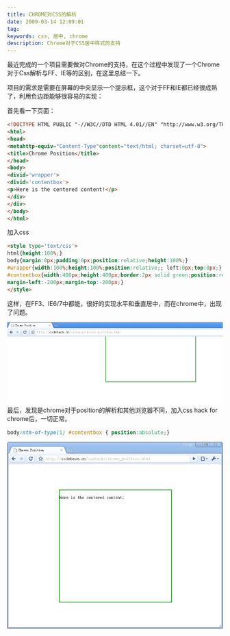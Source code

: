 ```yaml
---
title: CHROME对CSS的解析
date: 2009-03-14 12:09:01
tag: 
keywords: css, 居中, chrome
description: Chrome对于CSS居中样式的支持
---
```


最近完成的一个项目需要做对Chrome的支持，在这个过程中发现了一个Chrome对于Css解析与FF、IE等的区别，在这里总结一下。

项目的需求是需要在屏幕的中央显示一个提示框，这个对于FF和IE都已经很成熟了，利用负边距能够很容易的实现：

首先看一下页面：

```html
<!DOCTYPE HTML PUBLIC "-//W3C//DTD HTML 4.01//EN" "http://www.w3.org/TR/html4/strict.dtd">
<html>
<head>
<metahttp-equiv="Content-Type"content="text/html; charset=utf-8">
<title>Chrome Position</title>
</head>
<body>
<divid='wrapper'>
<divid='contentbox'>
<p>Here is the centered content!</p>
</div>
</div>
</body>
</html>
```

加入css
```html
<style type='text/css'>
html{height:100%;}
body{margin:0px;padding:0px;position:relative;height:100%;}
#wrapper{width:100%;height:100%;position:relative;; left:0px;top:0px;}
#contentbox{width:400px;height:400px;border:2px solid green;position:relative;top:50%;left:50%;
margin-left:-200px;margin-top:-200px;}
</style>
```

这样，在FF3、IE6/7中都能，很好的实现水平和垂直居中，而在chrome中，出现了问题。

![](20090314-chrome-css/2009-3-13-12-06-25.png)
最后，发现是chrome对于position的解析和其他浏览器不同，加入css hack for chrome后，一切正常。

```css
body:nth-of-type(1) #contentbox { position:absolute;}
```

![](20090314-chrome-css/chrome_min.png)


